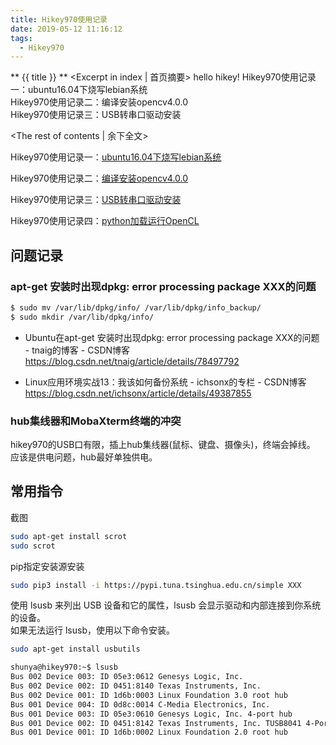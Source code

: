 ```yaml
---
title: Hikey970使用记录
date: 2019-05-12 11:16:12
tags:
  - Hikey970
---
```

** {{ title }} ** <Excerpt in index | 首页摘要>
hello hikey!
Hikey970使用记录一：ubuntu16.04下烧写lebian系统  
Hikey970使用记录二：编译安装opencv4.0.0  
Hikey970使用记录三：USB转串口驱动安装  
<!-- more -->
<The rest of contents | 余下全文>

Hikey970使用记录一：[ubuntu16.04下烧写lebian系统](https://leebinjun.github.io/2019/05/22/Hikey970%E4%BD%BF%E7%94%A8%E8%AE%B0%E5%BD%95%E4%B8%80%EF%BC%9Aubuntu16-04%E4%B8%8B%E7%83%A7%E5%86%99lebian%E7%B3%BB%E7%BB%9F/)

Hikey970使用记录二：[编译安装opencv4.0.0](https://leebinjun.github.io/2019/05/22/Hikey970%E4%BD%BF%E7%94%A8%E8%AE%B0%E5%BD%95%E4%BA%8C%EF%BC%9A%E7%BC%96%E8%AF%91%E5%AE%89%E8%A3%85opencv4-0-0/)  

Hikey970使用记录三：[USB转串口驱动安装](https://leebinjun.github.io/2019/05/22/Hikey970%E4%BD%BF%E7%94%A8%E8%AE%B0%E5%BD%95%E4%B8%89%EF%BC%9AUSB%E8%BD%AC%E4%B8%B2%E5%8F%A3%E9%A9%B1%E5%8A%A8%E5%AE%89%E8%A3%85/)


Hikey970使用记录四：[python加载运行OpenCL](https://leebinjun.github.io/2019/06/08/Hikey970%E4%BD%BF%E7%94%A8%E8%AE%B0%E5%BD%95%E5%9B%9B%EF%BC%9Apython%E5%8A%A0%E8%BD%BD%E8%BF%90%E8%A1%8COpenCL/)



## 问题记录 
### apt-get 安装时出现dpkg: error processing package XXX的问题
``` bash
$ sudo mv /var/lib/dpkg/info/ /var/lib/dpkg/info_backup/
$ sudo mkdir /var/lib/dpkg/info/
```
* Ubuntu在apt-get 安装时出现dpkg: error processing package XXX的问题 - tnaig的博客 - CSDN博客  
https://blog.csdn.net/tnaig/article/details/78497792


* Linux应用环境实战13：我该如何备份系统 - ichsonx的专栏 - CSDN博客  
https://blog.csdn.net/ichsonx/article/details/49387855

### hub集线器和MobaXterm终端的冲突
hikey970的USB口有限，插上hub集线器(鼠标、键盘、摄像头)，终端会掉线。  
应该是供电问题，hub最好单独供电。


## 常用指令 

截图
``` bash
sudo apt-get install scrot
sudo scrot
```

pip指定安装源安装
``` bash
sudo pip3 install -i https://pypi.tuna.tsinghua.edu.cn/simple XXX
```




使用 lsusb 来列出 USB 设备和它的属性，lsusb 会显示驱动和内部连接到你系统的设备。  
如果无法运行 lsusb，使用以下命令安装。
``` bash
sudo apt-get install usbutils
```

``` bash
shunya@hikey970:~$ lsusb
Bus 002 Device 003: ID 05e3:0612 Genesys Logic, Inc.
Bus 002 Device 002: ID 0451:8140 Texas Instruments, Inc.
Bus 002 Device 001: ID 1d6b:0003 Linux Foundation 3.0 root hub
Bus 001 Device 004: ID 0d8c:0014 C-Media Electronics, Inc.
Bus 001 Device 003: ID 05e3:0610 Genesys Logic, Inc. 4-port hub
Bus 001 Device 002: ID 0451:8142 Texas Instruments, Inc. TUSB8041 4-Port Hub
Bus 001 Device 001: ID 1d6b:0002 Linux Foundation 2.0 root hub
```







